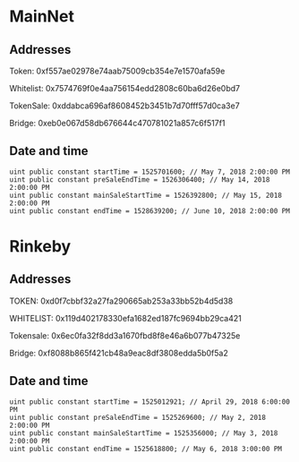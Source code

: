 # MainNet

## Addresses

Token: 0xf557ae02978e74aab75009cb354e7e1570afa59e

Whitelist: 0x7574769f0e4aa756154edd2808c60ba6d26e0bd7

TokenSale: 0xddabca696af8608452b3451b7d70fff57d0ca3e7

Bridge: 0xeb0e067d58db676644c470781021a857c6f517f1

## Date and time

    uint public constant startTime = 1525701600; // May 7, 2018 2:00:00 PM
    uint public constant preSaleEndTime = 1526306400; // May 14, 2018 2:00:00 PM
    uint public constant mainSaleStartTime = 1526392800; // May 15, 2018 2:00:00 PM
    uint public constant endTime = 1528639200; // June 10, 2018 2:00:00 PM


# Rinkeby

## Addresses

TOKEN: 0xd0f7cbbf32a27fa290665ab253a33bb52b4d5d38

WHITELIST: 0x119d402178330efa1682ed187fc9694bb29ca421

Tokensale: 0x6ec0fa32f8dd3a1670fbd8f8e46a6b077b47325e

Bridge: 0xf8088b865f421cb48a9eac8df3808edda5b0f5a2

## Date and time

    uint public constant startTime = 1525012921; // April 29, 2018 6:00:00 PM
    uint public constant preSaleEndTime = 1525269600; // May 2, 2018 2:00:00 PM
    uint public constant mainSaleStartTime = 1525356000; // May 3, 2018 2:00:00 PM
    uint public constant endTime = 1525618800; // May 6, 2018 3:00:00 PM


